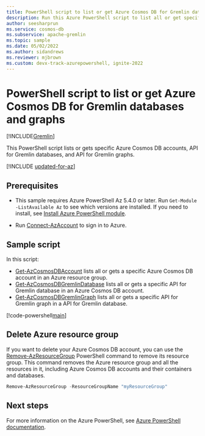 ```yaml
---
title: PowerShell script to list or get Azure Cosmos DB for Gremlin databases and graphs
description: Run this Azure PowerShell script to list all or get specific Azure Cosmos DB for Gremlin databases and graphs.
author: seesharprun
ms.service: cosmos-db
ms.subservice: apache-gremlin
ms.topic: sample
ms.date: 05/02/2022
ms.author: sidandrews
ms.reviewer: mjbrown 
ms.custom: devx-track-azurepowershell, ignite-2022
---
```


# PowerShell script to list or get Azure Cosmos DB for Gremlin databases and graphs

[!INCLUDE[Gremlin](../../../includes/appliesto-gremlin.md)]

This PowerShell script lists or gets specific Azure Cosmos DB accounts, API for Gremlin databases, and  API for Gremlin graphs.

[!INCLUDE [updated-for-az](../../../../../includes/updated-for-az.md)]

## Prerequisites

- This sample requires Azure PowerShell Az 5.4.0 or later. Run `Get-Module -ListAvailable Az` to see which versions are installed. If you need to install, see [Install Azure PowerShell module](/powershell/azure/install-azure-powershell).

- Run [Connect-AzAccount](/powershell/module/az.accounts/connect-azaccount) to sign in to Azure.

## Sample script

In this script:

- [Get-AzCosmosDBAccount](/powershell/module/az.cosmosdb/get-azcosmosdbaccount) lists all or gets a specific Azure Cosmos DB account in an Azure resource group.
- [Get-AzCosmosDBGremlinDatabase](/powershell/module/az.cosmosdb/get-azcosmosdbgremlindatabase) lists all or gets a specific API for Gremlin database in an Azure Cosmos DB account.
- [Get-AzCosmosDBGremlinGraph](/powershell/module/az.cosmosdb/get-azcosmosdbgremlingraph) lists all or gets a specific API for Gremlin graph in a API for Gremlin database.

[!code-powershell[main](../../../../../powershell_scripts/cosmosdb/gremlin/ps-gremlin-list-get.ps1 "List or get databases or graphs for API for Gremlin")]

## Delete Azure resource group

If you want to delete your Azure Cosmos DB account, you can use the [Remove-AzResourceGroup](/powershell/module/az.resources/remove-azresourcegroup) PowerShell command to remove its resource group. This command removes the Azure resource group and all the resources in it, including Azure Cosmos DB accounts and their containers and databases.

```powershell
Remove-AzResourceGroup -ResourceGroupName "myResourceGroup"
```

## Next steps

For more information on the Azure PowerShell, see [Azure PowerShell documentation](/powershell/).
